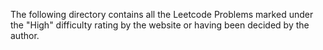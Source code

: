 The following directory contains all the Leetcode Problems
marked under the "High" difficulty rating by the website or
having been decided by the author. 